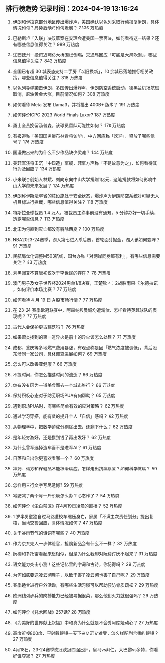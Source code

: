 
## 排行榜趋势 记录时间：2024-04-19 13:16:24
  
  1. 伊朗和伊拉克部分地区传出爆炸声，美国确认以色列采取行动报复伊朗，具体情况如何？局势后续将如何发展？ 2335 万热度
    
  2. 巴勒斯坦「入联」决议草案在安理会遭美国一票否决，如何看待这一结果？还有哪些信息值得关注？ 989 万热度
    
  3. 江西抚州一投资近两亿大桥围栏倒塌，交通局回应「可能是大风吹倒」，哪些信息值得关注？ 842 万热度
    
  4. 全国已有超 30 城表态支持二手房「以旧换新」，10 余城已落地推行相关政策，哪些信息值得关注？ 318 万热度
    
  5. 以色列导弹袭击伊朗，多国传出爆炸声，伊朗防空系统启动，德黑兰机场航班取消，原油黄金大涨，目前情况如何？ 308 万热度
    
  6. 如何看待 Meta 发布 Llama3，并将推出 400B+ 版本？ 191 万热度
    
  7. 如何评价ICPC 2023 World Finals Luxor? 187 万热度
    
  8. 勇士全员挽留汤普森，该球员留队可能性如何？ 178 万热度
    
  9. 有报道称「美国国务卿布林肯将访华」，中方回应称「欢迎」，释放了哪些信号？ 176 万热度
    
  10. 国漫做出来的为什么不少作品缺少灵魂？ 144 万热度
    
  11. 美菲军演将击沉「中国造」军舰，菲军方声称「不是故意为之」，如何看待其行为及回应？ 134 万热度
    
  12. 小米联合创始人林斌、刘向东向中山大学捐赠1亿元，这笔捐款将如何影响中山大学的未来发展？ 124 万热度
    
  13. 伊朗称伊斯法罕省的核设施处于安全状态，爆炸声为伊朗防空系统对可疑无人机目标进行拦截，哪些信息值得关注？ 118 万热度
    
  14. 特斯拉全球裁员 1.4 万人，被裁员工称事前没有通知，5 分钟办好一切手续，透露哪些信息？ 113 万热度
    
  15. 北宋为何直到灭亡都没有翦除西夏？ 100 万热度
    
  16. NBA2023-24赛季，湖人第七进入季后赛，首轮面对掘金，湖人该如何变阵？ 91 万热度
    
  17. 民航局优化调整M503航线，国台办称「对两岸同胞都有利」，有哪些信息需要关注？ 83 万热度
    
  18. 刘黑闼算不算唐初仅次于李世民的存在？ 78 万热度
    
  19. 澳门男子及女子世界杯2024男单1/8决赛，王楚钦 4：2战胜雨果·卡尔德拉诺 ，如何评价本场比赛？ 77 万热度
    
  20. 如何看待 4 月 19 日 A 股市场行情？ 77 万热度
    
  21. 在 23-24 赛季欧冠联赛中，阿森纳和曼城均遭淘汰，怎样看待英超球队的表现呢？ 77 万热度
    
  22. 古代人会保护更古建筑吗？ 76 万热度
    
  23. 如果萧炎找到的第一道异火是前十的异火该怎么处理？ 71 万热度
    
  24. 成都、重庆等多地燃气费用暴涨，有观点称是因「燃气浓度被调低」，背后股东涉同一家公司，具体调查进展如何？ 69 万热度
    
  25. 怎么可以改善亚健康？ 66 万热度
    
  26. 不提时间，你怎么描述时间的流逝？ 66 万热度
    
  27. 你有没有因为一道美食而去一个城市旅行？ 66 万热度
    
  28. 保持积极心态对于防范职场PUA有何帮助？ 65 万热度
    
  29. 遇到职场PUA时，有哪些简单有效的应对策略？ 62 万热度
    
  30. 通过学习穿搭，能有效的提升个人「自信」感吗？ 62 万热度
    
  31. 从物理学中，把数学的成分剔除出去，还剩下什么？ 62 万热度
    
  32. 是年轻穷游好，还是攒到钱了再出发好？ 62 万热度
    
  33. 为什么雷军选择造车而不是进军AI？ 61 万热度
    
  34. 日落和日出你更喜欢看哪一个？ 60 万热度
    
  35. 神药、偏方和保健品不能根治癌症，怎样走出抗癌误区？如何科学抗癌？ 59 万热度
    
  36. 怎样用三行文字写尽遗憾? 59 万热度
    
  37. 减肥减了两个月一斤没瘦怎么办？心态炸了？ 54 万热度
    
  38. 如何评价《尘白禁区》在4月19日凌晨的直播？ 52 万热度
    
  39. 1 岁半男童独自过马路遭校车碾压身亡，家属「不满主次责任划分」提出复核，当地交警回应，具体情况如何？ 47 万热度
    
  40. 关于谷雨节气的诗词有哪些？ 40 万热度
    
  41. 作为京东先人一步体验官，抢购新品会有什么不一样？ 32 万热度
    
  42. 阮梅和多托雷看起来很相似，但是为什么我却对阮梅讨厌不起来？ 31 万热度
    
  43. 语文能力突击小测！这些记忆里的字词和古诗，你记得吗？ 29 万热度
    
  44. 为何如懿要送凌云彻鞋子，以致于害了凌云彻也害了自己呢？ 29 万热度
    
  45. 春季适合进行户外活动，有哪些生活习惯可以帮助预防骨质疏松？ 29 万热度
    
  46. 欧洲线列步兵的肉搏能力已经被考据很菜，那么他们火力就很强吗？ 29 万热度
    
  47. 如何评价《咒术回战》257话? 28 万热度
    
  48. 《为美好的世界献上祝福》中和真为什么就是不会对阿库娅动心？ 27 万热度
    
  49. 高度近视800度，平时戴眼镜一天下来又沉又难受，怎么样配到合适的眼镜？ 27 万热度
    
  50. 4月18日，23-24赛季欧冠欧冠四强出炉，皇马vs拜仁，大巴黎vs多特，你看好谁夺冠？ 27 万热度
    